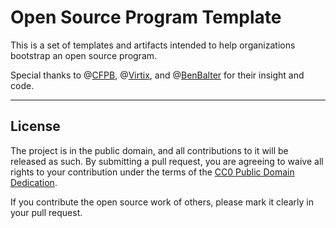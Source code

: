 # Open Source Program Template

This is a set of templates and artifacts intended to help organizations bootstrap an open source program.

Special thanks to @[CFPB](http://github.com/cfpb), @[Virtix](https://github.com/virtix), and @[BenBalter](https://github.com/benbalter) for their insight and code.  

----

## License

The project is in the public domain, and all contributions to it will be released as such. By submitting a pull request, you are agreeing to waive all rights to your contribution under the terms of the [CC0 Public Domain Dedication](http://creativecommons.org/publicdomain/zero/1.0/).

If you contribute the open source work of others, please mark it clearly in your pull request.

